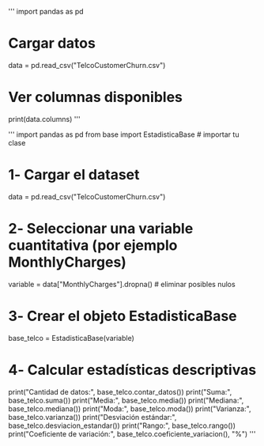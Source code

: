 ''' 
import pandas as pd

# Cargar datos
data = pd.read_csv("TelcoCustomerChurn.csv")

# Ver columnas disponibles
print(data.columns)
'''

'''
import pandas as pd
from base import EstadisticaBase  # importar tu clase

# 1️- Cargar el dataset
data = pd.read_csv("TelcoCustomerChurn.csv")

# 2️- Seleccionar una variable cuantitativa (por ejemplo MonthlyCharges)
variable = data["MonthlyCharges"].dropna()  # eliminar posibles nulos

# 3️- Crear el objeto EstadisticaBase
base_telco = EstadisticaBase(variable)

# 4️- Calcular estadísticas descriptivas
print("Cantidad de datos:", base_telco.contar_datos())
print("Suma:", base_telco.suma())
print("Media:", base_telco.media())
print("Mediana:", base_telco.mediana())
print("Moda:", base_telco.moda())
print("Varianza:", base_telco.varianza())
print("Desviación estándar:", base_telco.desviacion_estandar())
print("Rango:", base_telco.rango())
print("Coeficiente de variación:", base_telco.coeficiente_variacion(), "%")
'''
